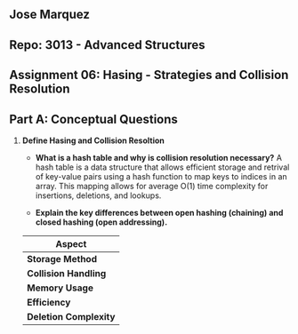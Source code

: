 ## Jose Marquez
## Repo: 3013 - Advanced Structures

## Assignment 06: Hasing - Strategies and Collision Resolution


## Part A: Conceptual Questions

1. **Define Hasing and Collision Resoltion**
   
    - **What is a hash table and why is collision resolution necessary?** A hash table is a data structure that allows efficient storage and retrival of key-value pairs using a hash function to map keys to indices in an array. This mapping allows for average O(1) time complexity for insertions, deletions, and lookups.
  


    - **Explain the key differences between open hashing (chaining) and closed hashing (open addressing).**
  
    | **Aspect**                |
    |---------------------------|
    | **Storage Method**        |
    | **Collision Handling**    |
    | **Memory Usage**          |
    | **Efficiency**            |
    | **Deletion Complexity**   |
    